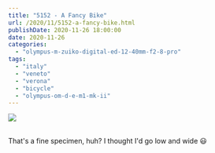 ```yaml
---
title: "5152 - A Fancy Bike"
url: /2020/11/5152-a-fancy-bike.html
publishDate: 2020-11-26 18:00:00
date: 2020-11-26
categories: 
  - "olympus-m-zuiko-digital-ed-12-40mm-f2-8-pro"
tags: 
  - "italy"
  - "veneto"
  - "verona"
  - "bicycle"
  - "olympus-om-d-e-m1-mk-ii"
---
```

<div class="container">
<div class="center"><a target="_blank" href="https://d25zfm9zpd7gm5.cloudfront.net/1200x1200/2018/20180911_161055_lr.jpg"><img class="webfeedsFeaturedVisual" src="https://d25zfm9zpd7gm5.cloudfront.net/0600x0600/2018/20180911_161055_lr.jpg" /></a></div>
</div>
<br />

That's a fine specimen, huh? I thought I'd go low and wide :smiley: